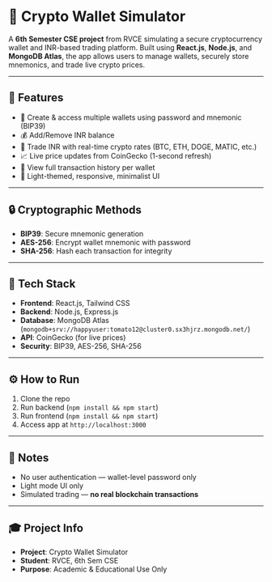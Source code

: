 # 💸 Crypto Wallet Simulator

A **6th Semester CSE project** from RVCE simulating a secure cryptocurrency wallet and INR-based trading platform. Built using **React.js**, **Node.js**, and **MongoDB Atlas**, the app allows users to manage wallets, securely store mnemonics, and trade live crypto prices.

---

## 🚀 Features

- 🔐 Create & access multiple wallets using password and mnemonic (BIP39)
- 💰 Add/Remove INR balance
- 💱 Trade INR with real-time crypto rates (BTC, ETH, DOGE, MATIC, etc.)
- 📈 Live price updates from CoinGecko (1-second refresh)
- 📜 View full transaction history per wallet
- 🎨 Light-themed, responsive, minimalist UI

---

## 🔒 Cryptographic Methods

- **BIP39**: Secure mnemonic generation
- **AES-256**: Encrypt wallet mnemonic with password
- **SHA-256**: Hash each transaction for integrity

---

## 🧰 Tech Stack

- **Frontend**: React.js, Tailwind CSS
- **Backend**: Node.js, Express.js
- **Database**: MongoDB Atlas (`mongodb+srv://happyuser:tomato12@cluster0.sx3hjrz.mongodb.net/`)
- **API**: CoinGecko (for live prices)
- **Security**: BIP39, AES-256, SHA-256

---

## ⚙️ How to Run

1. Clone the repo
2. Run backend (`npm install && npm start`)
3. Run frontend (`npm install && npm start`)
4. Access app at `http://localhost:3000`

---

## 📌 Notes

- No user authentication — wallet-level password only
- Light mode UI only
- Simulated trading — **no real blockchain transactions**

---

## 🎓 Project Info

- **Project**: Crypto Wallet Simulator  
- **Student**: RVCE, 6th Sem CSE  
- **Purpose**: Academic & Educational Use Only

